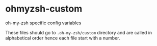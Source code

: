 # ohmyzsh-custom
oh-my-zsh specific config variables

These files should go to `.oh-my-zsh/custom` directory and are called in alphabetical order hence each file start with a number.
